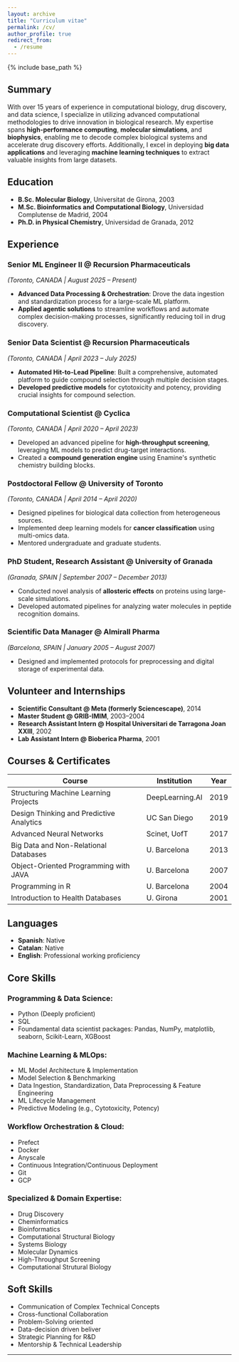 ```yaml
---
layout: archive
title: "Curriculum vitae"
permalink: /cv/
author_profile: true
redirect_from:
  - /resume
---
```


{% include base_path %}


## Summary

With over 15 years of experience in computational biology, drug discovery, and data science, I specialize in utilizing advanced computational methodologies to drive innovation in biological research. My expertise spans **high-performance computing**, **molecular simulations**, and **biophysics**, enabling me to decode complex biological systems and accelerate drug discovery efforts. Additionally, I excel in deploying **big data applications** and leveraging **machine learning techniques** to extract valuable insights from large datasets.



## Education

- **B.Sc. Molecular Biology**, Universitat de Girona, 2003  
- **M.Sc. Bioinformatics and Computational Biology**, Universidad Complutense de Madrid, 2004  
- **Ph.D. in Physical Chemistry**, Universidad de Granada, 2012  



## Experience

### **Senior ML Engineer II @ Recursion Pharmaceuticals**  
*(Toronto, CANADA | August 2025 – Present)*  
- **Advanced Data Processing & Orchestration**: Drove the data ingestion and standardization process for a large-scale ML platform.  
- **Applied agentic solutions** to streamline workflows and automate complex decision-making processes, significantly reducing toil in drug discovery.

### **Senior Data Scientist @ Recursion Pharmaceuticals**  
*(Toronto, CANADA | April 2023 – July 2025)*  
-  **Automated Hit-to-Lead Pipeline**: Built a comprehensive, automated platform to guide compound selection through multiple decision stages.  
- **Developed predictive models** for cytotoxicity and potency, providing crucial insights for compound selection.

### **Computational Scientist @ Cyclica**  
*(Toronto, CANADA | April 2020 – April 2023)*  
- Developed an advanced pipeline for **high-throughput screening**, leveraging ML models to predict drug-target interactions.  
- Created a **compound generation engine** using Enamine's synthetic chemistry building blocks.

### **Postdoctoral Fellow @ University of Toronto**  
*(Toronto, CANADA | April 2014 – April 2020)*  
- Designed pipelines for biological data collection from heterogeneous sources.  
- Implemented deep learning models for **cancer classification** using multi-omics data.  
- Mentored undergraduate and graduate students.

### **PhD Student, Research Assistant @ University of Granada**  
*(Granada, SPAIN | September 2007 – December 2013)*  
- Conducted novel analysis of **allosteric effects** on proteins using large-scale simulations.  
- Developed automated pipelines for analyzing water molecules in peptide recognition domains.

### **Scientific Data Manager @ Almirall Pharma**  
*(Barcelona, SPAIN | January 2005 – August 2007)*  
- Designed and implemented protocols for preprocessing and digital storage of experimental data.



## Volunteer and Internships

- **Scientific Consultant @ Meta (formerly Sciencescape)**, 2014  
- **Master Student @ GRIB-IMIM**, 2003–2004  
- **Research Assistant Intern @ Hospital Universitari de Tarragona Joan XXIII**, 2002  
- **Lab Assistant Intern @ Bioberica Pharma**, 2001  



## Courses & Certificates

| **Course**                                   | **Institution**                | **Year** |
|---------------------------------------------|--------------------------------|----------|
| Structuring Machine Learning Projects       | DeepLearning.AI               | 2019     |
| Design Thinking and Predictive Analytics    | UC San Diego                  | 2019     |
| Advanced Neural Networks                    | Scinet, UofT                  | 2017     |
| Big Data and Non-Relational Databases       | U. Barcelona                  | 2013     |
| Object-Oriented Programming with JAVA       | U. Barcelona                  | 2007     |
| Programming in R                            | U. Barcelona                  | 2004     |
| Introduction to Health Databases            | U. Girona                     | 2001     |



## Languages

- **Spanish**: Native  
- **Catalan**: Native  
- **English**: Professional working proficiency  


## Core Skills

### Programming & Data Science:

  * Python (Deeply proficient)
  * SQL
  * Foundamental data scientist packages: Pandas, NumPy, matplotlib, seaborn, Scikit-Learn, XGBoost

### Machine Learning & MLOps:

  * ML Model Architecture & Implementation
  * Model Selection & Benchmarking
  * Data Ingestion,  Standardization, Data Preprocessing & Feature Engineering
  * ML Lifecycle Management
  * Predictive Modeling (e.g., Cytotoxicity, Potency)

### Workflow Orchestration & Cloud:

  * Prefect
  * Docker
  * Anyscale
  * Continuous Integration/Continuous Deployment
  * Git 
  * GCP

### Specialized & Domain Expertise:

  * Drug Discovery
  * Cheminformatics
  * Bioinformatics
  * Computational Structural Biology
  * Systems Biology
  * Molecular Dynamics
  * High-Throughput Screening
  * Computational Strutural Biology


## Soft Skills

  * Communication of Complex Technical Concepts
  * Cross-functional Collaboration
  * Problem-Solving oriented
  * Data-decision driven beliver 
  * Strategic Planning for R&D
  * Mentorship & Technical Leadership

---